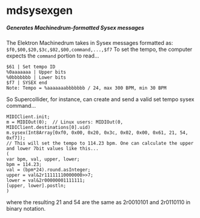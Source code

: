 # mdsysexgen
##### Generates Machinedrum-formatted Sysex messages

The Elektron Machinedrum takes in Sysex messages formatted as:
```$f0,$00,$20,$3c,$02,$00,command,...,$f7```
To set the tempo, the computer expects the ```command``` portion to read...
```
$61 | Set tempo ID
%0aaaaaaa | Upper bits
%0bbbbbbb | Lower bits
$f7 | SYSEX end
Note: Tempo = %aaaaaaabbbbbbb / 24, max 300 BPM, min 30 BPM
```

So Supercollider, for instance, can create and send a valid set tempo sysex command...

```
MIDIClient.init;
m = MIDIOut(0);  // Linux users: MIDIOut(0, MIDIClient.destinations[0].uid)
m.sysex(Int8Array[0xf0, 0x00, 0x20, 0x3c, 0x02, 0x00, 0x61, 21, 54, 0xf7]);
// This will set the tempo to 114.23 bpm. One can calculate the upper and lower 7bit values like this...
(
var bpm, val, upper, lower;
bpm = 114.23;
val = (bpm*24).round.asInteger;
upper = val&2r11111110000000>>7;
lower = val&2r00000001111111;
[upper, lower].postln;
)
```
where the resulting 21 and 54 are the same as 2r0010101 and 2r0110110 in binary notation.
